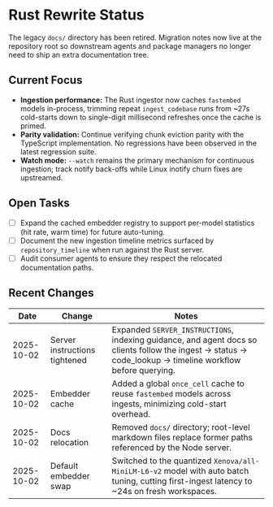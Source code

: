 # Rust Rewrite Status

The legacy `docs/` directory has been retired. Migration notes now live at the repository root so downstream agents and package managers no longer need to ship an extra documentation tree.

## Current Focus

- **Ingestion performance:** The Rust ingestor now caches `fastembed` models in-process, trimming repeat `ingest_codebase` runs from ~27s cold-starts down to single-digit millisecond refreshes once the cache is primed.
- **Parity validation:** Continue verifying chunk eviction parity with the TypeScript implementation. No regressions have been observed in the latest regression suite.
- **Watch mode:** `--watch` remains the primary mechanism for continuous ingestion; track notify back-offs while Linux inotify churn fixes are upstreamed.

## Open Tasks

- [ ] Expand the cached embedder registry to support per-model statistics (hit rate, warm time) for future auto-tuning.
- [ ] Document the new ingestion timeline metrics surfaced by `repository_timeline` when run against the Rust server.
- [ ] Audit consumer agents to ensure they respect the relocated documentation paths.

## Recent Changes

| Date | Change | Notes |
|------|--------|-------|
| 2025-10-02 | Server instructions tightened | Expanded `SERVER_INSTRUCTIONS`, indexing guidance, and agent docs so clients follow the ingest → status → code_lookup → timeline workflow before querying. |
| 2025-10-02 | Embedder cache | Added a global `once_cell` cache to reuse `fastembed` models across ingests, minimizing cold-start overhead. |
| 2025-10-02 | Docs relocation | Removed `docs/` directory; root-level markdown files replace former paths referenced by the Node server. |
| 2025-10-02 | Default embedder swap | Switched to the quantized `Xenova/all-MiniLM-L6-v2` model with auto batch tuning, cutting first-ingest latency to ~24s on fresh workspaces. |
